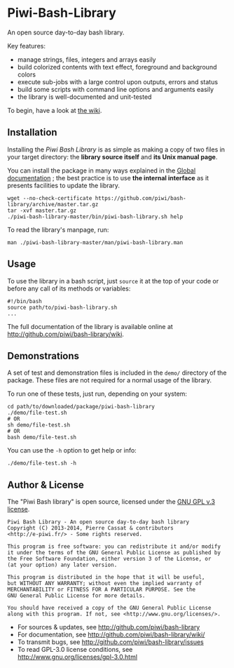 Piwi-Bash-Library
=================

An open source day-to-day bash library.

Key features:

-   manage strings, files, integers and arrays easily
-   build colorized contents with text effect, foreground and background colors
-   execute sub-jobs with a large control upon outputs, errors and status
-   build some scripts with command line options and arguments easily
-   the library is well-documented and unit-tested 

To begin, have a look at [the wiki](http://github.com/piwi/bash-library/wiki).


Installation
------------

Installing the *Piwi Bash Library* is as simple as making a copy of two files in your target
directory: the **library source itself** and **its Unix manual page**.

You can install the package in many ways explained in the [Global documentation](http://github.com/piwi/bash-library/wiki) ;
the best practice is to use **the internal interface** as it presents facilities to update the library.

    wget --no-check-certificate https://github.com/piwi/bash-library/archive/master.tar.gz
    tar -xvf master.tar.gz
    ./piwi-bash-library-master/bin/piwi-bash-library.sh help

To read the library's manpage, run:

    man ./piwi-bash-library-master/man/piwi-bash-library.man

Usage
-----

To use the library in a bash script, just `source` it at the top of your code or before any
call of its methods or variables:

    #!/bin/bash
    source path/to/piwi-bash-library.sh
    ...

The full documentation of the library is available online at <http://github.com/piwi/bash-library/wiki>.


Demonstrations
--------------

A set of test and demonstration files is included in the `demo/` directory of the package.
These files are not required for a normal usage of the library.

To run one of these tests, just run, depending on your system:

    cd path/to/downloaded/package/piwi-bash-library
    ./demo/file-test.sh
    # OR
    sh demo/file-test.sh
    # OR
    bash demo/file-test.sh

You can use the `-h` option to get help or info:

    ./demo/file-test.sh -h


Author & License
----------------

The "Piwi Bash library" is open source, licensed under the
[GNU GPL v.3 license](http://www.gnu.org/licenses/gpl-3.0.html).

    Piwi Bash Library - An open source day-to-day bash library
    Copyright (C) 2013-2014, Pierre Cassat & contributors
    <http://e-piwi.fr/> - Some rights reserved.
    
    This program is free software: you can redistribute it and/or modify
    it under the terms of the GNU General Public License as published by
    the Free Software Foundation, either version 3 of the License, or
    (at your option) any later version.
    
    This program is distributed in the hope that it will be useful,
    but WITHOUT ANY WARRANTY; without even the implied warranty of
    MERCHANTABILITY or FITNESS FOR A PARTICULAR PURPOSE. See the
    GNU General Public License for more details.
    
    You should have received a copy of the GNU General Public License
    along with this program. If not, see <http://www.gnu.org/licenses/>.

-   For sources & updates, see <http://github.com/piwi/bash-library>
-   For documentation, see <http://github.com/piwi/bash-library/wiki/>
-   To transmit bugs, see <http://github.com/piwi/bash-library/issues>
-   To read GPL-3.0 license conditions, see <http://www.gnu.org/licenses/gpl-3.0.html>

